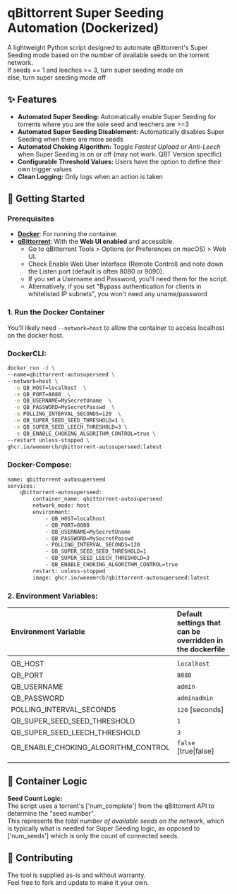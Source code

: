# **qBittorrent Super Seeding Automation (Dockerized)**

A lightweight Python script designed to automate qBittorrent's Super Seeding mode based on the number of available seeds on the torrent network.  
If seeds \== 1 and leeches \>= 3, turn super seeding mode on  
else, turn super seeding mode off

## **✨ Features**

* **Automated Super Seeding:** Automatically enable Super Seeding for torrents where you are the sole seed and leechers are >=3  
* **Automated Super Seeding Disablement:** Automatically disables Super Seeding when there are more seeds  
* **Automated Choking Algorithm:** Toggle *Fastest Upload* or *Anti-Leech* when Super Seeding is on or off (may not work. QBT Version specific)
* **Configurable Threshold Values:** Users have the option to define their own trigger values
* **Clean Logging:** Only logs when an action is taken  

## **🚀 Getting Started**

### **Prerequisites**

* [**Docker**](https://www.docker.com/get-started): For running the container.  
* [**qBittorrent**](https://www.qbittorrent.org/): With the **Web UI enabled** and accessible.  
  * Go to qBittorrent Tools \> Options (or Preferences on macOS) \> Web UI.  
  * Check Enable Web User Interface (Remote Control) and note down the Listen port (default is often 8080 or 9090).  
  * If you set a Username and Password, you'll need them for the script.
  * Alternatively, if you set "Bypass authentication for clients in whitelisted IP subnets", you won't need any uname/password

### **1\. Run the Docker Container**

You'll likely need `--network=host` to allow the container to access localhost on the docker host.  

### **DockerCLI**:
```sh
docker run -d \
--name=qbittorrent-autosuperseed \
--network=host \
  -e QB_HOST=localhost  \
  -e QB_PORT=8080  \
  -e QB_USERNAME=MySecretUname  \
  -e QB_PASSWORD=MySecretPasswd  \
  -e POLLING_INTERVAL_SECONDS=120  \
  -e QB_SUPER_SEED_SEED_THRESHOLD=1 \
  -e QB_SUPER_SEED_LEECH_THRESHOLD=3 \
  -e QB_ENABLE_CHOKING_ALGORITHM_CONTROL=true \
--restart unless-stopped \
ghcr.io/weeemrcb/qbittorrent-autosuperseed:latest
```

### **Docker-Compose**:
```sh
name: qbittorrent-autosuperseed
services:
    qbittorrent-autosuperseed:
        container_name: qbittorrent-autosuperseed
        network_mode: host
        environment:
            - QB_HOST=localhost
            - QB_PORT=8080
            - QB_USERNAME=MySecretUname
            - QB_PASSWORD=MySecretPasswd
            - POLLING_INTERVAL_SECONDS=120
            - QB_SUPER_SEED_SEED_THRESHOLD=1
            - QB_SUPER_SEED_LEECH_THRESHOLD=3
            - QB_ENABLE_CHOKING_ALGORITHM_CONTROL=true
        restart: unless-stopped
        image: ghcr.io/weeemrcb/qbittorrent-autosuperseed:latest

```

### 2\. Environment Variables:

|  Environment Variable | Default settings that can be overridden in the dockerfile |
| :---- | :---- |
| | |
| QB_HOST  | `localhost` |
| QB_PORT | `8080` |
| QB_USERNAME    |`admin` |
| QB_PASSWORD    |`adminadmin` |
| POLLING_INTERVAL_SECONDS    | `120` [seconds] |
| QB_SUPER_SEED_SEED_THRESHOLD    | `1` |
| QB_SUPER_SEED_LEECH_THRESHOLD    | `3` |
| QB_ENABLE_CHOKING_ALGORITHM_CONTROL    | `false` [true\|false] |
| | |
| | |



## 🧠 **Container Logic**

**Seed Count Logic:**  
The script uses a torrent's \['num\_complete'\] from the qBittorrent API to determine the "seed number".  
This represents the *total number of available seeds on the network*, which is typically what is needed for Super Seeding logic, as opposed to \['num\_seeds'\] which is only the count of connected seeds.

## 📜 **Contributing**

The tool is supplied as-is and without warranty.  
Feel free to fork and update to make it your own.

